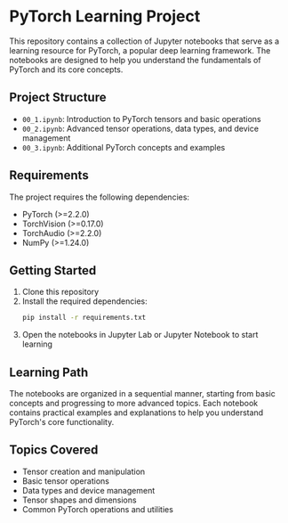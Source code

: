 # PyTorch Learning Project

This repository contains a collection of Jupyter notebooks that serve as a learning resource for PyTorch, a popular deep learning framework. The notebooks are designed to help you understand the fundamentals of PyTorch and its core concepts.

## Project Structure

- `00_1.ipynb`: Introduction to PyTorch tensors and basic operations
- `00_2.ipynb`: Advanced tensor operations, data types, and device management
- `00_3.ipynb`: Additional PyTorch concepts and examples

## Requirements

The project requires the following dependencies:
- PyTorch (>=2.2.0)
- TorchVision (>=0.17.0)
- TorchAudio (>=2.2.0)
- NumPy (>=1.24.0)

## Getting Started

1. Clone this repository
2. Install the required dependencies:
   ```bash
   pip install -r requirements.txt
   ```
3. Open the notebooks in Jupyter Lab or Jupyter Notebook to start learning

## Learning Path

The notebooks are organized in a sequential manner, starting from basic concepts and progressing to more advanced topics. Each notebook contains practical examples and explanations to help you understand PyTorch's core functionality.

## Topics Covered

- Tensor creation and manipulation
- Basic tensor operations
- Data types and device management
- Tensor shapes and dimensions
- Common PyTorch operations and utilities 